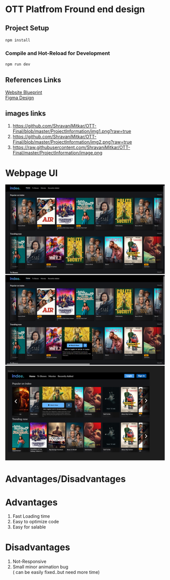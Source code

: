# OTT Platfrom Fround end design
## Project Setup

```sh
npm install
```

### Compile and Hot-Reload for Development

```sh
npm run dev
```
## References Links
<a href="https://www.figma.com/board/OhxF3vCdH92JoRRcQUlrHX/Untitled?node-id=0-1&t=1wnrcouIDaNm7wM0-1">Website Blueprint</a></br>
<a href="https://www.figma.com/design/AwWX1OB0civo5zDuLJAZTr/Assignment---Frontend---May-2024-(Copy)-(Copy)?node-id=0-1&t=1wnrcouIDaNm7wM0-1">Figma Design </a>

## images links 
  1) https://github.com/ShravaniMitkar/OTT-Final/blob/master/ProjectInformation/img1.png?raw=true
  2) https://github.com/ShravaniMitkar/OTT-Final/blob/master/ProjectInformation/img2.png?raw=true
  3) https://raw.githubusercontent.com/ShravaniMitkar/OTT-Final/master/ProjectInformation/image.png
# Webpage UI

 <img src="https://github.com/ShravaniMitkar/OTT-Final/blob/master/ProjectInformation/img1.png?raw=true" > 
 <img src="https://github.com/ShravaniMitkar/OTT-Final/blob/master/ProjectInformation/img2.png?raw=true" "> 
 <img src="https://raw.githubusercontent.com/ShravaniMitkar/OTT-Final/master/ProjectInformation/image.png" > 


# Advantages/Disadvantages
# Advantages
1) Fast Loading time
2) Easy to optimize code
3) Easy for salable
# Disadvantages
1) Not-Responsive
2) Small minor animation bug </br>
( can be easily fixed..but need more time)
